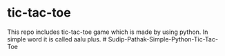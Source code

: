 # tic-tac-toe
This repo includes tic-tac-toe game which is made by using python. In simple word it is called aalu plus.
#   S u d i p - P a t h a k - S i m p l e - P y t h o n - T i c - T a c - T o e  
 